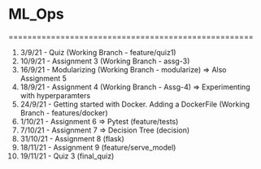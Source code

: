 # ML_Ops
====================================================

1. 3/9/21 - Quiz (Working Branch - feature/quiz1)
2. 10/9/21 - Assignment 3 (Working Branch - assg-3)
3. 16/9/21 - Modularizing (Working Branch - modularize) => Also Assignment 5
4. 18/9/21 - Assignment 4 (Working Branch - Assg-4) => Experimenting with hyperparamters 
5. 24/9/21 - Getting started with Docker. Adding a DockerFile (Working Branch - features/docker)
6. 1/10/21 - Assignment 6 => Pytest (feature/tests)
7. 7/10/21 - Assignment 7 => Decision Tree (decision)
8. 31/10/21 - Assignment 8 (flask)
9. 18/11/21 - Assignment 9 (feature/serve_model)
11. 19/11/21 - Quiz 3 (final_quiz)
